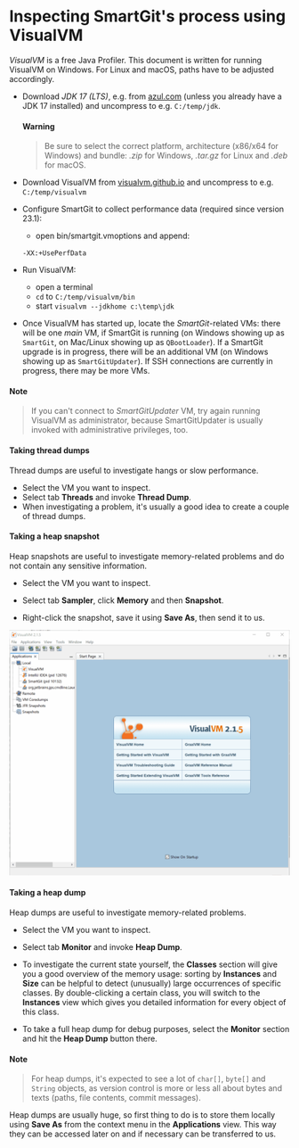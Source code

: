 # Inspecting SmartGit's process using VisualVM

*VisualVM* is a free Java Profiler. This document is written for running VisualVM on Windows. For Linux and macOS, paths have to be adjusted accordingly.

-   Download *JDK 17 (LTS)*, e.g. from [azul.com](https://www.azul.com/downloads/?package=jdk)
    (unless you already have a JDK 17 installed) and uncompress to e.g. `C:/temp/jdk`.

	#### Warning
	> Be sure to select the correct platform, architecture (x86/x64 for Windows) and bundle: *.zip* for Windows, *.tar.gz* for Linux and *.deb* for macOS.

-   Download VisualVM from [visualvm.github.io](https://visualvm.github.io/download.html)
    and uncompress to e.g. `C:/temp/visualvm`

-   Configure SmartGit to collect performance data (required since version 23.1):
    -  open bin/smartgit.vmoptions and append:
    ```
    -XX:+UsePerfData
    ```

-   Run VisualVM:
    -  open a terminal
    -  `cd` to `C:/temp/visualvm/bin`
    -  start `visualvm --jdkhome c:\temp\jdk`

-   Once VisualVM has started up, locate the *SmartGit*-related VMs:
    there will be one *main* VM, if SmartGit is running (on Windows
    showing up as `SmartGit`, on Mac/Linux showing up as `QBootLoader`).
    If a SmartGit upgrade is in progress, there will be an additional VM
    (on Windows showing up as `SmartGitUpdater`). If SSH connections are
    currently in progress, there may be more VMs.

#### Note
>
>
>If you can't connect to *SmartGitUpdater* VM, try again running
>VisualVM as administrator, because SmartGitUpdater is usually invoked
>with administrative privileges, too.
>
>

#### Taking thread dumps

Thread dumps are useful to investigate hangs or slow performance.

-   Select the VM you want to inspect.
-   Select tab **Threads** and invoke **Thread Dump**.
-   When investigating a problem, it's usually a good idea to create a
    couple of thread dumps.

#### Taking a heap snapshot

Heap snapshots are useful to investigate memory-related problems and do not contain any sensitive information.

-   Select the VM you want to inspect.

-   Select tab **Sampler**, click **Memory** and then **Snapshot**.

-   Right-click the snapshot, save it using **Save As**, then send it to us.

![Example Image](images/jvisualvm-take-snapshot.gif)

#### Taking a heap dump

Heap dumps are useful to investigate memory-related problems.

-   Select the VM you want to inspect.

-   Select tab **Monitor** and invoke **Heap Dump**.

-   To investigate the current state yourself, the **Classes** section
    will give you a good overview of the memory usage: sorting by
    **Instances** and **Size** can be helpful to detect (unusually)
    large occurrences of specific classes. By double-clicking a certain
    class, you will switch to the **Instances** view which gives you
    detailed information for every object of this class.

-   To take a full heap dump for debug purposes, select the **Monitor**
    section and hit the **Heap Dump** button there.

#### Note
>
>
>For heap dumps, it's expected to see a lot of `char[]`, `byte[]` and
>`String` objects, as version control is more or less all about bytes and
>texts (paths, file contents, commit messages).
>
>

Heap dumps are usually huge, so first thing to do is to store them
locally using **Save As** from the context menu in the **Applications**
view. This way they can be accessed later on and if necessary can be
transferred to us.
